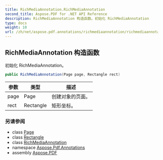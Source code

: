 ```yaml
---
title: RichMediaAnnotation.RichMediaAnnotation
second_title: Aspose.PDF for .NET API Reference
description: RichMediaAnnotation 构造函数。初始化 RichMediaAnnotation
type: docs
weight: 10
url: /zh/net/aspose.pdf.annotations/richmediaannotation/richmediaannotation/
---
```

## RichMediaAnnotation 构造函数

初始化 RichMediaAnnotation。

```csharp
public RichMediaAnnotation(Page page, Rectangle rect)
```

| 参数 | 类型 | 描述 |
| --- | --- | --- |
| page | Page | 创建对象的页面。 |
| rect | Rectangle | 矩形坐标。 |

### 另请参阅

* class [Page](../../../aspose.pdf/page/)
* class [Rectangle](../../../aspose.pdf/rectangle/)
* class [RichMediaAnnotation](../)
* namespace [Aspose.Pdf.Annotations](../../../aspose.pdf.annotations/)
* assembly [Aspose.PDF](../../../)
